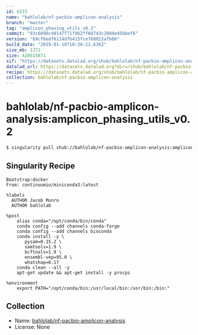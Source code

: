 ```yaml
---
id: 6315
name: "bahlolab/nf-pacbio-amplicon-analysis"
branch: "master"
tag: "amplicon_phasing_utils_v0.2"
commit: "93c6890c48147f71f962ff68743c200de45bbef6"
version: "b9cf6edf6114dfb415fce768022afb66"
build_date: "2019-01-18T10:30:21.636Z"
size_mb: 1372
size: 420515871
sif: "https://datasets.datalad.org/shub/bahlolab/nf-pacbio-amplicon-analysis/amplicon_phasing_utils_v0.2/2019-01-18-93c6890c-b9cf6edf/b9cf6edf6114dfb415fce768022afb66.simg"
datalad_url: https://datasets.datalad.org?dir=/shub/bahlolab/nf-pacbio-amplicon-analysis/amplicon_phasing_utils_v0.2/2019-01-18-93c6890c-b9cf6edf/
recipe: https://datasets.datalad.org/shub/bahlolab/nf-pacbio-amplicon-analysis/amplicon_phasing_utils_v0.2/2019-01-18-93c6890c-b9cf6edf/Singularity
collection: bahlolab/nf-pacbio-amplicon-analysis
---
```


# bahlolab/nf-pacbio-amplicon-analysis:amplicon_phasing_utils_v0.2

```bash
$ singularity pull shub://bahlolab/nf-pacbio-amplicon-analysis:amplicon_phasing_utils_v0.2
```

## Singularity Recipe

```singularity
Bootstrap:docker
From: continuumio/miniconda3:latest

%labels
  AUTHOR Jacob Munro
  AUTHOR bahlolab

%post
    alias conda="/opt/conda/bin/conda"
    conda config --add channels conda-forge
    conda config --add channels bioconda
    conda install -y \
       pysam=0.15.2 \
       samtools=1.9 \
       bcftools=1.9 \
       ensembl-vep=95.0 \
       whatshap=0.17
    conda clean --all -y
    apt-get update && apt-get install -y procps

%environment
    export PATH="/opt/conda/bin:/usr/local/bin:/usr/bin:/bin:"
```

## Collection

 - Name: [bahlolab/nf-pacbio-amplicon-analysis](https://github.com/bahlolab/nf-pacbio-amplicon-analysis)
 - License: None

